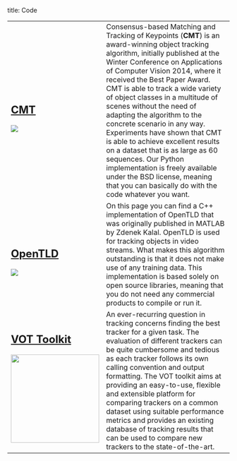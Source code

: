 title: Code

<table class='code'>
<tr>
<td>
<a href='/cmt'><h2>CMT</h2><img src='/cmt/voting.png' /></a>
</td>
<td>
Consensus-based Matching and Tracking of Keypoints (<strong>CMT</strong>) is an award-winning object tracking algorithm, initially published at the Winter Conference on Applications of Computer Vision 2014,
where it received the Best Paper Award.
CMT is able to track a wide variety of object classes in a multitude of scenes
without the need of adapting the algorithm to the concrete scenario in any way.
Experiments have shown that CMT is able to achieve excellent results
on a dataset that is as large as 60 sequences.
Our Python implementation is freely available under the BSD license, meaning that you can basically do with the code whatever you want.
</td>
</tr>

<tr>
<td>
<a href='/tld'><h2>OpenTLD</h2><img src='/tld/mf-00001.png' /></a>
</td>
<td>
On this page you can find a C++ implementation of OpenTLD that was originally published in MATLAB by Zdenek Kalal. OpenTLD is used for
tracking objects in video streams. What makes this algorithm outstanding is that it does not make use of any training
data. This implementation is based solely on open source libraries, meaning that you do not need any commercial
products to compile or run it.
</td>
</tr>

<tr>
<td>
<a href='http://www.votchallenge.net'><h2>VOT Toolkit</h2><img width='200px' src='/vot/vot.png' /></a>
</td>
<td>
An ever-recurring question in tracking concerns finding the best tracker for a given task.
The evaluation of different trackers can be quite cumbersome and tedious as each tracker
follows its own calling convention and output formatting.
The VOT toolkit aims at providing an easy-to-use, flexible and extensible platform for comparing
trackers on a common dataset using suitable performance metrics
and provides an existing database of tracking results that can be used to
compare new trackers to the state-of-the-art.
</td>
</tr>
</table>

[1]: http://meta.stackoverflow.com/users/44330/jason-s
[2]: http://www.gravatar.com/avatar/dd57e..dfd07?s=128&d=identicon&r=PG (hover text)

